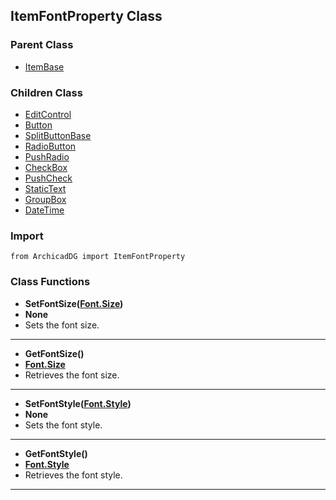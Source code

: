 ## ItemFontProperty Class

### Parent Class
* [ItemBase](ItemBase.md)

### Children Class
* [EditControl](../m_edit_control/EditControl.md)
* [Button](../m_button/Button.md)
* [SplitButtonBase](../m_button/SplitButtonBase.md)
* [RadioButton](../m_radio_item/RadioButton.md)
* [PushRadio](../m_radio_item/PushRadio.md)
* [CheckBox](../m_check_item/CheckBox.md)
* [PushCheck](../m_check_item/PushCheck.md)
* [StaticText](../m_static_item/StaticText.md)
* [GroupBox](../m_static_item/GroupBox.md)
* [DateTime](../m_date_time/DateTime.md)

### Import
```
from ArchicadDG import ItemFontProperty
``` 

### Class Functions

* **SetFontSize([Font.Size](../Font/Size.md))**
* **None**
* Sets the font size.
-----

* **GetFontSize()**
* **[Font.Size](../Font/Size.md)**
* Retrieves the font size.
-----

* **SetFontStyle([Font.Style](../Font/Style.md))**
* **None**
* Sets the font style.
-----

* **GetFontStyle()**
* **[Font.Style](../Font/Style.md)**
* Retrieves the font style.
-----